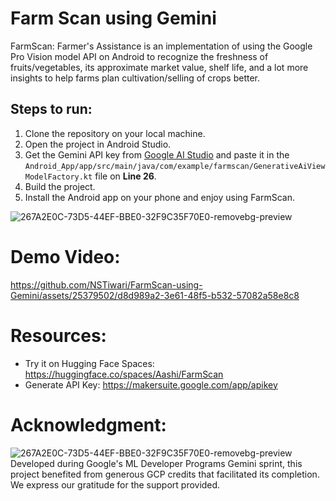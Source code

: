 # Farm Scan using Gemini
FarmScan: Farmer's Assistance is an implementation of using the Google Pro Vision model API on Android to recognize the freshness of fruits/vegetables, its approximate market value, shelf life, and a lot more insights to help farms plan cultivation/selling of crops better.

## Steps to run:

1. Clone the repository on your local machine.
2. Open the project in Android Studio.
3. Get the Gemini API key from [Google AI Studio](https://makersuite.google.com/app/apikey) and paste it in the ```Android_App/app/src/main/java/com/example/farmscan/GenerativeAiViewModelFactory.kt``` file on **Line 26**.
4. Build the project.
5. Install the Android app on your phone and enjoy using FarmScan. 


![267A2E0C-73D5-44EF-BBE0-32F9C35F70E0-removebg-preview](https://github.com/NSTiwari/FarmScan-using-Gemini/assets/25379502/9754f73d-8524-4286-93ac-20fb728f9633)

# Demo Video:
https://github.com/NSTiwari/FarmScan-using-Gemini/assets/25379502/d8d989a2-3e61-48f5-b532-57082a58e8c8


# Resources:
- Try it on Hugging Face Spaces: https://huggingface.co/spaces/Aashi/FarmScan
- Generate API Key: https://makersuite.google.com/app/apikey


# Acknowledgment:
![267A2E0C-73D5-44EF-BBE0-32F9C35F70E0-removebg-preview](https://github.com/NSTiwari/FarmScan-using-Gemini/blob/main/google.png)
Developed during Google's ML Developer Programs Gemini sprint, this project benefited from generous GCP credits that facilitated its completion. We express our gratitude for the support provided.
